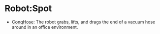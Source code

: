 # Robot:Spot

- [ConqHose](oed-playground/tree/master/pages/datasets/conqhose.md): The robot grabs, lifts, and drags the end of a vacuum hose around in an office environment.